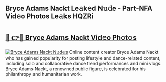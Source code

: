 ## Bryce Adams Nackt Le𝚊k𝚎d N𝚞𝚍e - Part-NFA Vid𝚎o Photos Le𝚊ks HQZRi

# <h2><a href="http://fb74lfe.evod.top/?m=Bryce+Adams+Nackt">🔗 👉🔴 Bryce Adams Nackt Vid𝚎o Ph𝚘t𝚘s</a></h2>

[![Bryce Adams Nackt N𝚞d𝚎s](https://i.imgur.com/8V9OHl7.gif)](http://fb74lfe.evod.top/?m=Bryce+Adams+Nackt)
Online content creator Bryce Adams Nackt who has gained popularity for posting lifestyle and dance-related content, including solo and collaborative dance trend performances and mini vlogs. Bryce Adams Nackt, a renowned public figure, is celebrated for his philanthropy and humanitarian work. 
